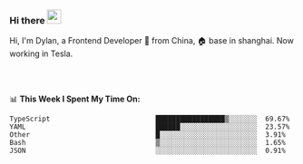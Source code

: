### Hi there <img src="https://media.giphy.com/media/hvRJCLFzcasrR4ia7z/giphy.gif" width="25px">

<!-- ![visitors](https://visitor-badge.glitch.me/badge?page_id=dislfyer.dislfyer) -->

Hi, I'm Dylan, a Frontend Developer 🚀 from China, 🏠 base in shanghai. Now working in Tesla.

<br/>
<br/>

📊 **This Week I Spent My Time On:**


<!--START_SECTION:waka-->

```text
TypeScript                          █████████████████▒░░░░░░░  69.67%
YAML                                ██████░░░░░░░░░░░░░░░░░░░  23.57%
Other                               █░░░░░░░░░░░░░░░░░░░░░░░░  3.91%
Bash                                ▒░░░░░░░░░░░░░░░░░░░░░░░░  1.65%
JSON                                ░░░░░░░░░░░░░░░░░░░░░░░░░  0.91%
```

<!--END_SECTION:waka-->

<!--
**About Me:**
 -->
